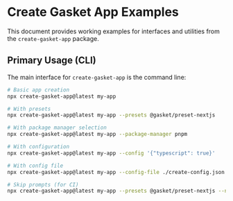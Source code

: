 # Create Gasket App Examples

This document provides working examples for interfaces and utilities from the `create-gasket-app` package.

## Primary Usage (CLI)

The main interface for `create-gasket-app` is the command line:

```bash
# Basic app creation
npx create-gasket-app@latest my-app

# With presets
npx create-gasket-app@latest my-app --presets @gasket/preset-nextjs

# With package manager selection
npx create-gasket-app@latest my-app --package-manager pnpm

# With configuration
npx create-gasket-app@latest my-app --config '{"typescript": true}'

# With config file
npx create-gasket-app@latest my-app --config-file ./create-config.json

# Skip prompts (for CI)
npx create-gasket-app@latest my-app --presets @gasket/preset-nextjs --no-prompts
```
